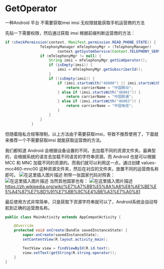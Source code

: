 # GetOperator
一种Android 平台 不需要获取imei imsi 无权限就能获取手机运营商的方法

先贴一下需要权限，然后通过获取 imsi 根据前缀判断运营商的方法：

```java
if (checkPermission(context, Manifest.permission.READ_PHONE_STATE)) {
                TelephonyManager mTelephonyMgr = (TelephonyManager)
                        context.getSystemService(Context.TELEPHONY_SERVICE);
                if (mTelephonyMgr != null) {
                    String imsi = mTelephonyMgr.getSimOperator();
                    if (isEmpty(imsi)) {
                        imsi = mTelephonyMgr.getSubscriberId();
                    }
                    if (!isEmpty(imsi)) {
                        if (imsi.startsWith("46000") || imsi.startsWith("46002")) {
                            return carrierName = "中国移动";
                        } else if (imsi.startsWith("46001")) {
                            return carrierName = "中国联通";
                        } else if (imsi.startsWith("46003")) {
                            return carrierName = "中国电信";
                        }
                    }
                }
            }
```

但随着隐私合规等限制，以上方法由于需要获取imsi，导致不推荐使用了，下面就来推荐一个不需要获取imsi 就能获取运营商的方法。



我们都知道 Android 会根据设备设置的不同，去加载不同的资源文件夹。最典型的，会根据系统的语言去加载不同语言的字符串资源。而 Android 也是可以根据 MCC 和 MNC 加载不同的资源的。而我们就可以利用这一点，通过创建 values-mcc460-mnc00 这种资源文件夹，然后在对应的文件夹，放置不同的运营商名称即可。
![在这里插入图片描述](https://img-blog.csdnimg.cn/511babf1118b4fee840e27f5dfbdc391.png)
附带一张国家代码对照表：
![在这里插入图片描述](https://img-blog.csdnimg.cn/6aca7131a5ac471fb64e6f583a25846e.png)
当然其他国家也有：
![在这里插入图片描述](https://img-blog.csdnimg.cn/b3c0728932464a459ecfca9980cad956.png)
https://zh.wikipedia.org/wiki/%E7%A7%BB%E5%8A%A8%E8%AE%BE%E5%A4%87%E7%BD%91%E7%BB%9C%E4%BB%A3%E7%A0%81

最后使用方式非常简单，只是获取下资源字符串就可以了，Android系统会自动导航到正确的运营商名称。

```java
public class MainActivity extends AppCompatActivity {

    @Override
    protected void onCreate(Bundle savedInstanceState) {
        super.onCreate(savedInstanceState);
        setContentView(R.layout.activity_main);

        TextView view = findViewById(R.id.text);
        view.setText(getString(R.string.operator));
    }
}
```
